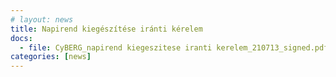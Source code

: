 ```yaml
---
# layout: news
title: Napirend kiegészítése iránti kérelem
docs:
  - file: CyBERG_napirend kiegeszitese iranti kerelem_210713_signed.pdf
categories: [news]
---
```

